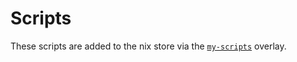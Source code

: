 # Scripts

These scripts are added to the nix store via the [`my-scripts`](../pkgs/my-scripts) overlay.

